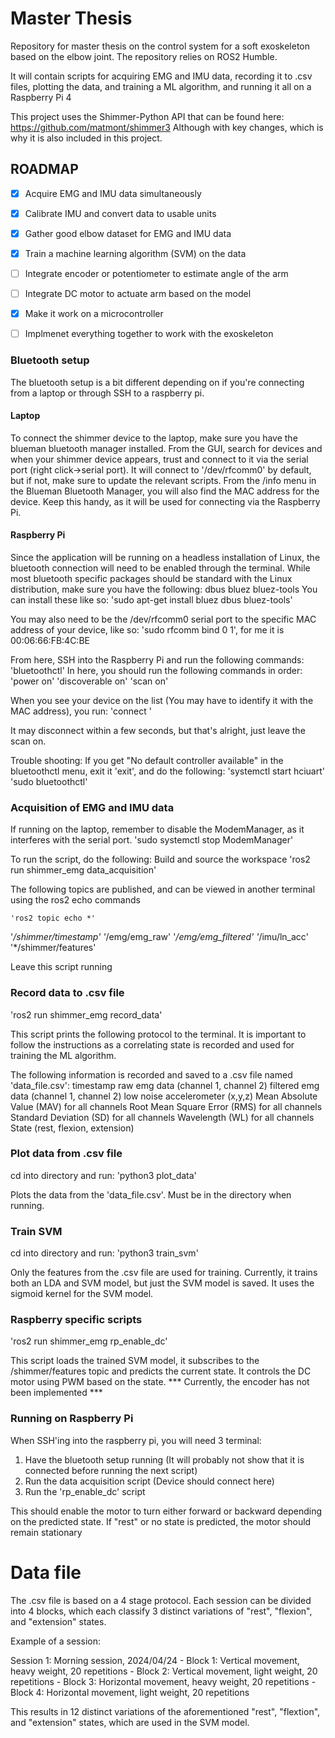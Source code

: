 # Master Thesis
Repository for master thesis on the control system for a soft exoskeleton based on the elbow joint.
The repository relies on ROS2 Humble.

It will contain scripts for acquiring EMG and IMU data, recording it to .csv files, plotting the data, and training a ML algorithm, and running it all on a Raspberry Pi 4

This project uses the Shimmer-Python API that can be found here:
https://github.com/matmont/shimmer3
Although with key changes, which is why it is also included in this project.

## ROADMAP

- [x] Acquire EMG and IMU data simultaneously
- [x] Calibrate IMU and convert data to usable units
- [x] Gather good elbow dataset for EMG and IMU data
- [x] Train a machine learning algorithm  (SVM) on the data
- [ ] Integrate encoder or potentiometer to estimate angle of the arm
- [ ] Integrate DC motor to actuate arm based on the model
- [x] Make it work on a microcontroller
- [ ] Implmenet everything together to work with the exoskeleton


### Bluetooth setup
The bluetooth setup is a bit different depending on if you're connecting from a laptop or through SSH to a raspberry pi.

#### Laptop
To connect the shimmer device to the laptop, make sure you have the blueman bluetooth manager installed.
From the GUI, search for devices and when your shimmer device appears, trust and connect to it via the serial port (right click->serial port).
It will connect to '/dev/rfcomm0' by default, but if not, make sure to update the relevant scripts.
From the /info menu in the Blueman Bluetooth Manager, you will also find the MAC address for the device. Keep this handy, as it will be used for connecting via the Raspberry Pi.

#### Raspberry Pi
Since the application will be running on a headless installation of Linux, the bluetooth connection will need to be enabled through the terminal.
While most bluetooth specific packages should be standard with the Linux distribution, make sure you have the following:
dbus
bluez
bluez-tools
You can install these like so: 'sudo apt-get install bluez dbus bluez-tools'

You may also need to be the /dev/rfcomm0 serial port to the specific MAC address of your device, like so:
'sudo rfcomm bind 0 <MAC address> 1', for me it is 00:06:66:FB:4C:BE

From here, SSH into the Raspberry Pi and run the following commands:
'bluetoothctl'
In here, you should run the following commands in order:
'power on'
'discoverable on'
'scan on'

When you see your device on the list (You may have to identify it with the MAC address), you run:
'connect <MAC address>'

It may disconnect within a few seconds, but that's alright, just leave the scan on.

Trouble shooting:
If you get "No default controller available" in the bluetoothctl menu, exit it 'exit', and do the following:
'systemctl start hciuart'
'sudo bluetoothctl'

### Acquisition of EMG and IMU data
If running on the laptop, remember to disable the ModemManager, as it interferes with the serial port.
    'sudo systemctl stop ModemManager'

To run the script, do the following:
Build and source the workspace
    'ros2 run shimmer_emg data_acquisition'

The following topics are published, and can be viewed in another terminal using the ros2 echo commands

    'ros2 topic echo *'

'*/shimmer/timestamp'
'*/emg/emg_raw'
'*/emg/emg_filtered'
'*/imu/ln_acc'
'*/shimmer/features'

Leave this script running

### Record data to .csv file
'ros2 run shimmer_emg record_data'

This script prints the following protocol to the terminal. It is important to follow the instructions as a correlating state is recorded and used for training the ML algorithm.

The following information is recorded and saved to a .csv file named 'data_file.csv':
timestamp
raw emg data (channel 1, channel 2)
filtered emg data (channel 1, channel 2)
low noise accelerometer (x,y,z)
Mean Absolute Value (MAV) for all channels
Root Mean Square Error (RMS) for all channels
Standard Deviation (SD) for all channels
Wavelength (WL) for all channels
State (rest, flexion, extension)

### Plot data from .csv file
cd into directory and run:
    'python3 plot_data'

Plots the data from the 'data_file.csv'. Must be in the directory when running.

### Train SVM
cd into directory and run:
    'python3 train_svm'

Only the features from the .csv file are used for training.
Currently, it trains both an LDA and SVM model, but just the SVM model is saved.
It uses the sigmoid kernel for the SVM model.

### Raspberry specific scripts
'ros2 run shimmer_emg rp_enable_dc'

This script loads the trained SVM model, it subscribes to the /shimmer/features topic and predicts the current state.
It controls the DC motor using PWM based on the state.
*** Currently, the encoder has not been implemented ***

### Running on Raspberry Pi
When SSH'ing into the raspberry pi, you will need 3 terminal:

1. Have the bluetooth setup running (It will probably not show that it is connected before running the next script)
2. Run the data acquisition script (Device should connect here)
3. Run the 'rp_enable_dc' script

This should enable the motor to turn either forward or backward depending on the predicted state. If "rest" or no state is predicted, the motor should remain stationary

# Data file
The .csv file is based on a 4 stage protocol.
Each session can be divided into 4 blocks, which each classify 3 distinct variations of "rest", "flexion", and "extension" states.

Example of a session:

Session 1: Morning session, 2024/04/24
    - Block 1: Vertical movement, heavy weight, 20 repetitions
    - Block 2: Vertical movement, light weight, 20 repetitions
    - Block 3: Horizontal movement, heavy weight, 20 repetitions
    - Block 4: Horizontal movement, light weight, 20 repetitions

This results in 12 distinct variations of the aforementioned "rest", "flextion", and "extension" states, which are used in the SVM model.